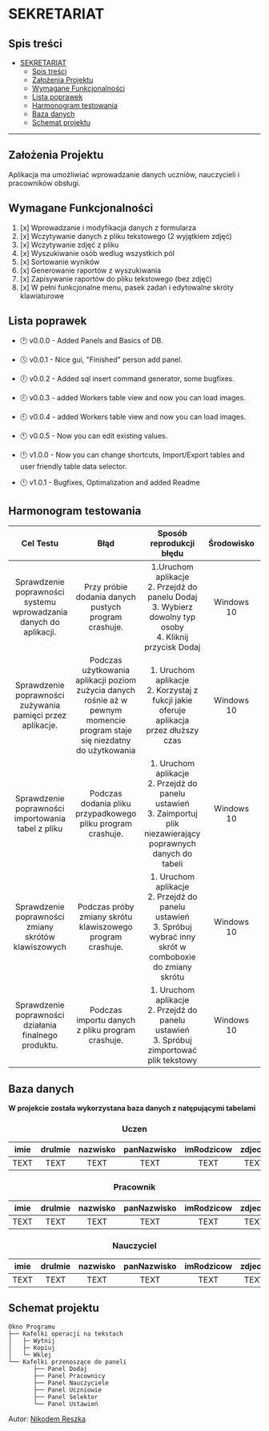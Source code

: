 ﻿# SEKRETARIAT

## Spis treści

- [SEKRETARIAT](#sekretariat)
  - [Spis treści](#spis-treści)
  - [Założenia Projektu](#założenia-projektu)
  - [Wymagane Funkcjonalności](#wymagane-funkcjonalności)
  - [Lista poprawek](#lista-poprawek)
  - [Harmonogram testowania](#harmonogram-testowania)
  - [Baza danych](#baza-danych)
  - [Schemat projektu](#schemat-projektu)

----

## Założenia Projektu

Aplikacja ma umożliwiać wprowadzanie danych uczniów, nauczycieli i pracowników obsługi.

## Wymagane Funkcjonalności

1. [x] Wprowadzanie i modyfikacja danych z formularza
2. [x] Wczytywanie danych z pliku tekstowego (2 wyjątkiem zdjęć)
3. [x] Wczytywanie zdjęć z pliku
4. [x] Wyszukiwanie osób wedlug wszystkich pól
5. [x] Sortowanie wyników
6. [x] Generowanie raportów z wyszukiwania
7. [x] Zapisywanie raportów do pliku tekstowego (bez zdjęć)
8. [x] W pełni funkcjonalne menu, pasek zadań i edytowalne skróty klawiaturowe

## Lista poprawek

- 🕐 v0.0.0 - Added Panels and Basics of DB.

- 🕔 v0.0.1 - Nice gui, "Finished" person add panel.

- 🕖 v0.0.2 - Added sql insert command generator, some bugfixes.

- 🕗 v0.0.3 - added Workers table view and now you can load images.

- 🕘 v0.0.4 - added Workers table view and now you can load images.

- 🕚 v0.0.5 - Now you can edit existing values.
  
- 🕛 v1.0.0 - Now you can change shortcuts, Import/Export tables and user friendly table data selector.

- 🕛 v1.0.1 - Bugfixes, Optimalization and added Readme

## Harmonogram testowania

|                               Cel Testu                              |                                                                Błąd                                                                |                                                  Sposób reprodukcji błędu                                                 | Środowisko |                                    Oczekiwany rezultat                                   | Priorytet |   Status   |
|:--------------------------------------------------------------------:|:----------------------------------------------------------------------------------------------------------------------------------:|:-------------------------------------------------------------------------------------------------------------------------:|:----------:|:----------------------------------------------------------------------------------------:|:---------:|:----------:|
| Sprawdzenie poprawności systemu<br>wprowadzania danych do aplikacji. |                                       Przy próbie dodania danych<br>pustych program crashuje.                                      |       1.Uruchom aplikacje<br>2. Przejdź do panelu Dodaj<br>3. Wybierz dowolny typ osoby<br>4. Kliknij przycisk Dodaj      | Windows 10 | Wyświetlenie informacji<br>o braku wprowadzonych danych.<br>/<br>Dodanie pustych danych. |   Wysoki  | Rozwiązane |
|     Sprawdzenie poprawności zużywania<br>pamięci przez aplikacje.    | Podczas użytkowania aplikacji poziom zużycia danych <br>rośnie aż w pewnym momencie program staje się niezdatny <br>do użytkowania |                1. Uruchom aplikacje<br>2. Korzystaj z fukcji jakie <br>oferuje aplikacja przez dłuższy czas               | Windows 10 |      Przybliżony do początkowego poziom <br>zużycia pamięci po dłuższym użytkowaniu.     |   Średni  | Rozwiązane |
|         Sprawdzenie poprawności importowania<br>tabel z pliku        |                                   Podczas dodania pliku przypadkowego <br>pliku program crashuje.                                  | 1. Uruchom aplikacje<br>2. Przejdź do panelu ustawień<br>3. Zaimportuj plik niezawierający<br>poprawnych danych do tabeli | Windows 10 |                Informacja o tym, że tabela<br>zawiera nieprawidłowe dane.                |   Wysoki  | Rozwiązane |
|        Sprawdzenie poprawności zmiany<br> skrótów klawiszowych       |                                   Podczas próby zmiany skrótu<br> klawiszowego program crashuje.                                   |  1. Uruchom aplikacje<br>2. Przejdź do panelu ustawień<br>3. Spróbuj wybrać inny skrót w<br> comboboxie do zmiany skrótu  | Windows 10 |                                Zmiana skrótu klawiszowego                                |   Wysoki  | Rozwiązane |
|        Sprawdzenie poprawności działania finalnego produktu.       |                                   Podczas importu danych z pliku program crashuje.                                   |  1. Uruchom aplikacje<br>2. Przejdź do panelu ustawień<br>3. Spróbuj zimportować plik tekstowy  | Windows 10 |                                Zimportowanie pliku.                                |   Wysoki  | Rozwiązane |

## Baza danych

**W projekcie została wykorzystana baza danych z natępującymi tabelami**

### <p align="center">Uczen</P>

<center>

| imie | druImie | nazwisko | panNazwisko | imRodzicow | zdjecie | plec | pesel |  dataUr  | klasa | grupyJez |
|:----:|:-------:|:--------:|:-----------:|:----------:|:-------:|:----:|:-----:|:--------:|:-----:|:--------:|
| TEXT |   TEXT  |   TEXT   |     TEXT    |    TEXT    |   TEXT  | TEXT |  TEXT | DATETIME |  TEXT |   TEXT   |

</center>

### <p align="center">Pracownik</P>

<center>

| imie | druImie | nazwisko | panNazwisko | imRodzicow | zdjecie | plec | pesel |  dataUr  |  dataZat | opisStan | etat |
|:----:|:-------:|:--------:|:-----------:|:----------:|:-------:|:----:|:-----:|:--------:|:--------:|:--------:|:----:|
| TEXT |   TEXT  |   TEXT   |     TEXT    |    TEXT    |   TEXT  | TEXT |  TEXT | DATETIME | DATETIME |   TEXT   | TEXT |

</center>

### <p align="center">Nauczyciel</P>

<center>

| imie | druImie | nazwisko | panNazwisko | imRodzicow | zdjecie | plec | pesel |  dataUr  |  dataZat | przedmiotyNau | wychowawstwo | klasyZGodz |
|:----:|:-------:|:--------:|:-----------:|:----------:|:-------:|:----:|:-----:|:--------:|:--------:|:-------------:|:------------:|:----------:|
| TEXT |   TEXT  |   TEXT   |     TEXT    |    TEXT    |   TEXT  | TEXT |  TEXT | DATETIME | DATETIME |      TEXT     |     TEXT     |    TEXT    |

</center>

## Schemat projektu

```text
Okno Programu
├── Kafelki operacji na tekstach
│   ├─ Wytnij
│   ├─ Kopiuj
│   └─ Wklej
└── Kafelki przenoszące do paneli
       ├── Panel Dodaj
       ├── Panel Pracownicy
       ├── Panel Nauczyciele
       ├── Panel Uczniowie
       ├── Panel Selektor
       └── Panel Ustawień

```

Autor: [Nikodem Reszka](https://github.com/n-kodem)
